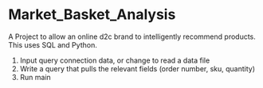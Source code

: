 # Market_Basket_Analysis
A Project to allow an online d2c brand to intelligently recommend products. This uses SQL and Python. 

1. Input query connection data, or change to read a data file
2. Write a query that pulls the relevant fields (order number, sku, quantity)
3. Run main
